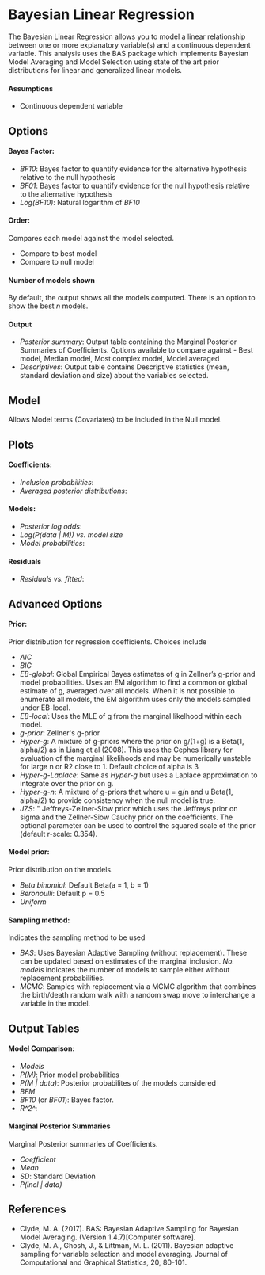 Bayesian Linear Regression
==========================

The Bayesian Linear Regression allows you to model a linear relationship between one or more explanatory variable(s) and a continuous dependent variable. This analysis uses the BAS package which implements Bayesian Model Averaging and Model Selection using state of the art prior distributions for linear and generalized linear models.

#### Assumptions
- Continuous dependent variable

Options
-------

#### Bayes Factor:
- *BF10*: Bayes factor to quantify evidence for the alternative hypothesis relative to the null hypothesis
- *BF01*: Bayes factor to quantify evidence for the null hypothesis relative to the alternative hypothesis
- *Log(BF10)*: Natural logarithm of *BF10*

#### Order:
Compares each model against the model selected.
- Compare to best model
- Compare to null model

#### Number of models shown
By default, the output shows all the models computed. There is an option to show the best *n* models.

#### Output
- *Posterior summary*: Output table containing the Marginal Posterior Summaries of Coefficients. Options available to compare against - Best model, Median model, Most complex model, Model averaged
- *Descriptives*: Output table contains Descriptive statistics (mean, standard deviation and size) about the variables selected.

Model
-----
Allows Model terms (Covariates) to be included in the Null model.

Plots
-----

#### Coefficients:
- *Inclusion probabilities*:
- *Averaged posterior distributions*:

#### Models:
- *Posterior log odds*:
- *Log(P(data | M)) vs. model size*
- *Model probabilities*:

#### Residuals
- *Residuals vs. fitted*:

Advanced Options
----------------

#### Prior:
Prior distribution for regression coefficients. Choices include

- *AIC*
- *BIC*
- *EB-global*: Global Empirical Bayes estimates of g in Zellner’s g-prior and model probabilities. Uses an EM algorithm to find a common or global estimate of g, averaged over all models. When it is not possible to enumerate all models, the EM algorithm uses only the models sampled under EB-local.
- *EB-local*: Uses the MLE of g from the marginal likelhood within each model.
- *g-prior*: Zellner's g-prior
- *Hyper-g*: A mixture of g-priors where the prior on g/(1+g) is a Beta(1, alpha/2) as in Liang et al (2008). This uses the Cephes library for evaluation of the marginal likelihoods and may be numerically unstable for large n or R2 close to 1. Default choice of alpha is 3
- *Hyper-g-Laplace*:  Same as *Hyper-g* but uses a Laplace approximation to integrate over the prior on g.
- *Hyper-g-n*: A mixture of g-priors that where u = g/n and u  Beta(1, alpha/2) to provide consistency when the null model is true.
- *JZS*: " Jeffreys-Zellner-Siow prior which uses the Jeffreys prior on sigma and the Zellner-Siow Cauchy prior on the coefficients. The optional parameter can be used to control the squared scale of the prior (default r-scale: 0.354).

#### Model prior:
Prior distribution on the models.
- *Beta binomial*: Default Beta(a = 1, b = 1)
- *Beronoulli*: Default p = 0.5
- *Uniform*

#### Sampling method:
Indicates the sampling method to be used
- *BAS*: Uses Bayesian Adaptive Sampling (without replacement). These can be updated based on estimates of the marginal inclusion. *No. models* indicates the number of models to sample either without replacement probabilities.
- *MCMC*: Samples with replacement via a MCMC algorithm that combines the birth/death random walk with a random swap move to interchange a variable in the model.


Output Tables
-------

#### Model Comparison:
- *Models*
- *P(M)*: Prior model probabilities
- *P(M | data)*: Posterior probabilites of the models considered
- *BFM*
- *BF10* (or *BF01*): Bayes factor.
- *R^2^*:

#### Marginal Posterior Summaries
Marginal Posterior summaries of Coefficients.
- *Coefficient*
- *Mean*
- *SD*: Standard Deviation
- *P(incl | data)*


References
-------
- Clyde, M. A. (2017). BAS: Bayesian Adaptive Sampling for Bayesian Model Averaging. (Version 1.4.7)[Computer software].
- Clyde, M. A., Ghosh, J., & Littman, M. L. (2011). Bayesian adaptive sampling for variable selection and model averaging. Journal of Computational and Graphical Statistics, 20, 80-101.
